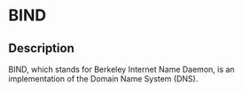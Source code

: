 # BIND

## Description

BIND, which stands for Berkeley Internet Name Daemon, is an implementation of the Domain Name System (DNS).
